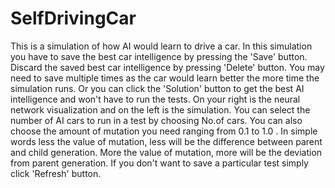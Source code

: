 # SelfDrivingCar
This is a simulation of how AI would learn to drive a car.
In this simulation you have to save the best car intelligence by pressing the 'Save' button.
Discard the saved best car intelligence by pressing 'Delete' button.
You may need to save multiple times as the car would learn better the more time the simulation runs.
Or you can click the 'Solution' button to get the best AI intelligence and won't have to run the tests.
On your right is the neural network visualization and on the left is the simulation.
You can select the number of AI cars to run in a test by choosing No.of cars.
You can also choose the amount of mutation you need ranging from 0.1 to 1.0 . 
In simple words less the value of mutation, less will be the difference between parent and child generation.
More the value of mutation, more will be the deviation from parent generation.
If you don't want to save a particular test simply click 'Refresh' button.
